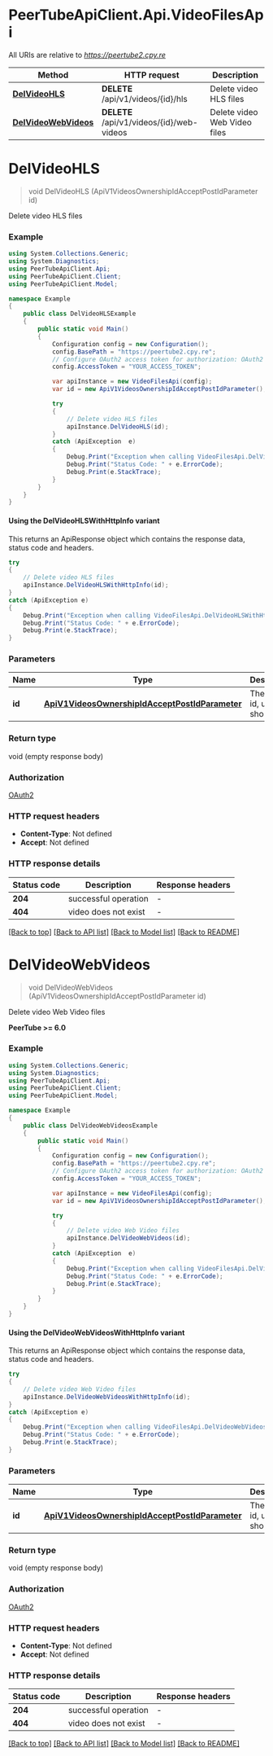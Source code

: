 # PeerTubeApiClient.Api.VideoFilesApi

All URIs are relative to *https://peertube2.cpy.re*

| Method | HTTP request | Description |
|--------|--------------|-------------|
| [**DelVideoHLS**](VideoFilesApi.md#delvideohls) | **DELETE** /api/v1/videos/{id}/hls | Delete video HLS files |
| [**DelVideoWebVideos**](VideoFilesApi.md#delvideowebvideos) | **DELETE** /api/v1/videos/{id}/web-videos | Delete video Web Video files |

<a id="delvideohls"></a>
# **DelVideoHLS**
> void DelVideoHLS (ApiV1VideosOwnershipIdAcceptPostIdParameter id)

Delete video HLS files

### Example
```csharp
using System.Collections.Generic;
using System.Diagnostics;
using PeerTubeApiClient.Api;
using PeerTubeApiClient.Client;
using PeerTubeApiClient.Model;

namespace Example
{
    public class DelVideoHLSExample
    {
        public static void Main()
        {
            Configuration config = new Configuration();
            config.BasePath = "https://peertube2.cpy.re";
            // Configure OAuth2 access token for authorization: OAuth2
            config.AccessToken = "YOUR_ACCESS_TOKEN";

            var apiInstance = new VideoFilesApi(config);
            var id = new ApiV1VideosOwnershipIdAcceptPostIdParameter(); // ApiV1VideosOwnershipIdAcceptPostIdParameter | The object id, uuid or short uuid

            try
            {
                // Delete video HLS files
                apiInstance.DelVideoHLS(id);
            }
            catch (ApiException  e)
            {
                Debug.Print("Exception when calling VideoFilesApi.DelVideoHLS: " + e.Message);
                Debug.Print("Status Code: " + e.ErrorCode);
                Debug.Print(e.StackTrace);
            }
        }
    }
}
```

#### Using the DelVideoHLSWithHttpInfo variant
This returns an ApiResponse object which contains the response data, status code and headers.

```csharp
try
{
    // Delete video HLS files
    apiInstance.DelVideoHLSWithHttpInfo(id);
}
catch (ApiException e)
{
    Debug.Print("Exception when calling VideoFilesApi.DelVideoHLSWithHttpInfo: " + e.Message);
    Debug.Print("Status Code: " + e.ErrorCode);
    Debug.Print(e.StackTrace);
}
```

### Parameters

| Name | Type | Description | Notes |
|------|------|-------------|-------|
| **id** | [**ApiV1VideosOwnershipIdAcceptPostIdParameter**](ApiV1VideosOwnershipIdAcceptPostIdParameter.md) | The object id, uuid or short uuid |  |

### Return type

void (empty response body)

### Authorization

[OAuth2](../README.md#OAuth2)

### HTTP request headers

 - **Content-Type**: Not defined
 - **Accept**: Not defined


### HTTP response details
| Status code | Description | Response headers |
|-------------|-------------|------------------|
| **204** | successful operation |  -  |
| **404** | video does not exist |  -  |

[[Back to top]](#) [[Back to API list]](../README.md#documentation-for-api-endpoints) [[Back to Model list]](../README.md#documentation-for-models) [[Back to README]](../README.md)

<a id="delvideowebvideos"></a>
# **DelVideoWebVideos**
> void DelVideoWebVideos (ApiV1VideosOwnershipIdAcceptPostIdParameter id)

Delete video Web Video files

**PeerTube >= 6.0**

### Example
```csharp
using System.Collections.Generic;
using System.Diagnostics;
using PeerTubeApiClient.Api;
using PeerTubeApiClient.Client;
using PeerTubeApiClient.Model;

namespace Example
{
    public class DelVideoWebVideosExample
    {
        public static void Main()
        {
            Configuration config = new Configuration();
            config.BasePath = "https://peertube2.cpy.re";
            // Configure OAuth2 access token for authorization: OAuth2
            config.AccessToken = "YOUR_ACCESS_TOKEN";

            var apiInstance = new VideoFilesApi(config);
            var id = new ApiV1VideosOwnershipIdAcceptPostIdParameter(); // ApiV1VideosOwnershipIdAcceptPostIdParameter | The object id, uuid or short uuid

            try
            {
                // Delete video Web Video files
                apiInstance.DelVideoWebVideos(id);
            }
            catch (ApiException  e)
            {
                Debug.Print("Exception when calling VideoFilesApi.DelVideoWebVideos: " + e.Message);
                Debug.Print("Status Code: " + e.ErrorCode);
                Debug.Print(e.StackTrace);
            }
        }
    }
}
```

#### Using the DelVideoWebVideosWithHttpInfo variant
This returns an ApiResponse object which contains the response data, status code and headers.

```csharp
try
{
    // Delete video Web Video files
    apiInstance.DelVideoWebVideosWithHttpInfo(id);
}
catch (ApiException e)
{
    Debug.Print("Exception when calling VideoFilesApi.DelVideoWebVideosWithHttpInfo: " + e.Message);
    Debug.Print("Status Code: " + e.ErrorCode);
    Debug.Print(e.StackTrace);
}
```

### Parameters

| Name | Type | Description | Notes |
|------|------|-------------|-------|
| **id** | [**ApiV1VideosOwnershipIdAcceptPostIdParameter**](ApiV1VideosOwnershipIdAcceptPostIdParameter.md) | The object id, uuid or short uuid |  |

### Return type

void (empty response body)

### Authorization

[OAuth2](../README.md#OAuth2)

### HTTP request headers

 - **Content-Type**: Not defined
 - **Accept**: Not defined


### HTTP response details
| Status code | Description | Response headers |
|-------------|-------------|------------------|
| **204** | successful operation |  -  |
| **404** | video does not exist |  -  |

[[Back to top]](#) [[Back to API list]](../README.md#documentation-for-api-endpoints) [[Back to Model list]](../README.md#documentation-for-models) [[Back to README]](../README.md)

